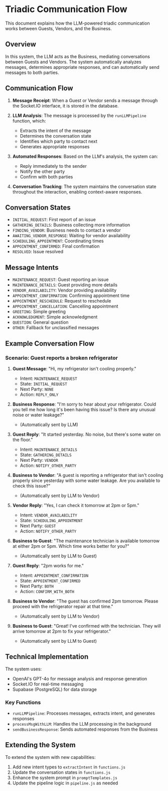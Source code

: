 # Triadic Communication Flow

This document explains how the LLM-powered triadic communication works between Guests, Vendors, and the Business.

## Overview

In this system, the LLM acts as the Business, mediating conversations between Guests and Vendors. The system automatically analyzes messages, determines appropriate responses, and can automatically send messages to both parties.

## Communication Flow

1. **Message Receipt**: When a Guest or Vendor sends a message through the Socket.IO interface, it is stored in the database.

2. **LLM Analysis**: The message is processed by the `runLLMPipeline` function, which:
   - Extracts the intent of the message
   - Determines the conversation state
   - Identifies which party to contact next
   - Generates appropriate responses

3. **Automated Responses**: Based on the LLM's analysis, the system can:
   - Reply immediately to the sender
   - Notify the other party
   - Confirm with both parties

4. **Conversation Tracking**: The system maintains the conversation state throughout the interaction, enabling context-aware responses.

## Conversation States

- `INITIAL_REQUEST`: First report of an issue
- `GATHERING_DETAILS`: Business collecting more information
- `FINDING_VENDOR`: Business needs to contact a vendor
- `AWAITING_VENDOR_RESPONSE`: Waiting for vendor availability
- `SCHEDULING_APPOINTMENT`: Coordinating times
- `APPOINTMENT_CONFIRMED`: Final confirmation
- `RESOLVED`: Issue resolved

## Message Intents

- `MAINTENANCE_REQUEST`: Guest reporting an issue
- `MAINTENANCE_DETAILS`: Guest providing more details
- `VENDOR_AVAILABILITY`: Vendor providing availability
- `APPOINTMENT_CONFIRMATION`: Confirming appointment time
- `APPOINTMENT_RESCHEDULE`: Request to reschedule
- `APPOINTMENT_CANCELLATION`: Cancelling appointment
- `GREETING`: Simple greeting
- `ACKNOWLEDGMENT`: Simple acknowledgment
- `QUESTION`: General question
- `OTHER`: Fallback for unclassified messages

## Example Conversation Flow

### Scenario: Guest reports a broken refrigerator

1. **Guest Message**: "Hi, my refrigerator isn't cooling properly."
   - Intent: `MAINTENANCE_REQUEST`
   - State: `INITIAL_REQUEST`
   - Next Party: `NONE`
   - Action: `REPLY_ONLY`

2. **Business Response**: "I'm sorry to hear about your refrigerator. Could you tell me how long it's been having this issue? Is there any unusual noise or water leakage?"
   - (Automatically sent by LLM)

3. **Guest Reply**: "It started yesterday. No noise, but there's some water on the floor."
   - Intent: `MAINTENANCE_DETAILS`
   - State: `GATHERING_DETAILS`
   - Next Party: `VENDOR`
   - Action: `NOTIFY_OTHER_PARTY`

4. **Business to Vendor**: "A guest is reporting a refrigerator that isn't cooling properly since yesterday with some water leakage. Are you available to check this issue?"
   - (Automatically sent by LLM to Vendor)

5. **Vendor Reply**: "Yes, I can check it tomorrow at 2pm or 5pm."
   - Intent: `VENDOR_AVAILABILITY`
   - State: `SCHEDULING_APPOINTMENT`
   - Next Party: `GUEST`
   - Action: `NOTIFY_OTHER_PARTY`

6. **Business to Guest**: "The maintenance technician is available tomorrow at either 2pm or 5pm. Which time works better for you?"
   - (Automatically sent by LLM to Guest)

7. **Guest Reply**: "2pm works for me."
   - Intent: `APPOINTMENT_CONFIRMATION`
   - State: `APPOINTMENT_CONFIRMED`
   - Next Party: `BOTH`
   - Action: `CONFIRM_WITH_BOTH`

8. **Business to Vendor**: "The guest has confirmed 2pm tomorrow. Please proceed with the refrigerator repair at that time."
   - (Automatically sent by LLM to Vendor)

9. **Business to Guest**: "Great! I've confirmed with the technician. They will arrive tomorrow at 2pm to fix your refrigerator."
   - (Automatically sent by LLM to Guest)

## Technical Implementation

The system uses:
- OpenAI's GPT-4o for message analysis and response generation
- Socket.IO for real-time messaging
- Supabase (PostgreSQL) for data storage

### Key Functions

- `runLLMPipeline`: Processes messages, extracts intent, and generates responses
- `processMsgWithLLM`: Handles the LLM processing in the background
- `sendBusinessResponse`: Sends automated responses from the Business

## Extending the System

To extend the system with new capabilities:
1. Add new intent types to `extractIntent` in `functions.js`
2. Update the conversation states in `functions.js`
3. Enhance the system prompt in `promptTemplates.js`
4. Update the pipeline logic in `pipeline.js` as needed 